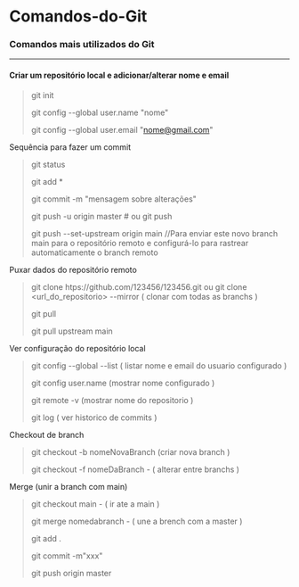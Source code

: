 # Comandos-do-Git
### Comandos mais utilizados do Git

---------------------------------------------------------------

#### Criar um repositório local e adicionar/alterar nome e email

>git init
>
>git config --global user.name "nome"
>
>git config --global user.email "nome@gmail.com"


Sequência para fazer um commit
>git status
>
>git add *
>
>git commit -m "mensagem sobre alterações"
>
>git push -u origin master  # ou git push
>
>git push --set-upstream origin main //Para enviar este novo branch main para o repositório remoto e configurá-lo para rastrear automaticamente o branch remoto



Puxar dados do repositório remoto
>git clone htps://github.com/123456/123456.git ou git clone <url_do_repositorio> --mirror ( clonar com todas as branchs )
>
>git pull
>
>git pull upstream main

Ver configuração do repositório local

> git config --global --list  ( listar nome e email do usuario configurado )
>
>git config user.name (mostrar nome configurado )
>
>git remote -v (mostrar nome do repositorio )
>
>git log ( ver historico de commits )

Checkout de branch

> git checkout -b nomeNovaBranch (criar nova  branch )
>
> git checkout -f nomeDaBranch - ( alterar entre branchs )

Merge (unir a branch com main)

> git checkout main - ( ir ate a main )
>
> git merge nomedabranch - ( une a brench com a master )
>
> git add .
>
> git commit -m"xxx"
> 
> git push origin master






